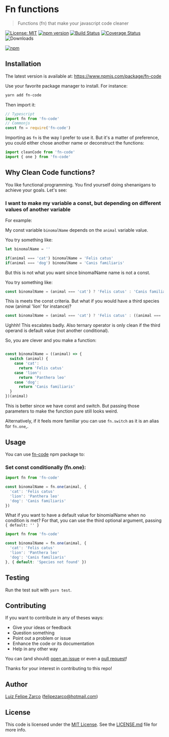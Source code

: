 #  Fn functions 

> Functions (fn) that make your javascript code cleaner

[![License: MIT](https://img.shields.io/badge/License-MIT-blue.svg)](https://opensource.org/licenses/MIT) [![npm version](https://badge.fury.io/js/fn-code.svg)](https://badge.fury.io/js/fn-code) [![Build Status](https://travis-ci.org/felipezarco/fn-code.svg?branch=master)](https://travis-ci.org/felipezarco/fn-code) [![Coverage Status](https://coveralls.io/repos/github/felipezarco/fn-code/badge.svg?branch=master)](https://coveralls.io/github/felipezarco/fn-code?branch=master) ![Downloads](https://img.shields.io/npm/dw/fn-code)

[![npm](https://nodei.co/npm/fn-code.png)](https://www.npmjs.com/package/fn-code)


## Installation

The latest version is available at: https://www.npmjs.com/package/fn-code

Use your favorite package manager to install. For instance:  

```bash
yarn add fn-code
```

Then import it:

```typescript
// Typescript
import fn from 'fn-code'
// Commonjs
const fn = require('fn-code')
```

Importing as `fn` is the way I prefer to use it. But it's a matter of preference, you could either chose another name or deconstruct the functions:

```typescript
import cleanCode from 'fn-code'
import { one } from 'fn-code'
```


## Why Clean Code functions?

You like functional programming. You find yourself doing shenanigans to achieve your goals. Let's see:

### **I want to make my variable a const, but depending on different values of another variable**

For example: 

My const variable `binomalName` depends on the `animal` variable value.

You try something like:

```typescript
let binomalName = ''

if(animal === 'cat') binomalName = 'Felis catus'
if(animal === 'dog') binomalName = 'Canis familiaris'
```

But this is not what you want since binomalName name is not a const.

You try something like: 

```typescript
const binomalName = (animal === 'cat') ? 'Felis catus' : 'Canis familiaris'
```

This is meets the const criteria. But what if you would have a third species now (animal 'lion' for instance)? 

```typescript
const binomalName = (animal === 'cat') ? 'Felis catus' : ((animal === 'lion') ? 'Panthera leo' : 'Canis familiaris')
```

Ughhh! This escalates badly. Also ternary operator is only clean if the third operand is default value (not another conditional).

So, you are clever and you make a function:

```typescript

const binomalName = ((animal) => {
  switch (animal) {
    case 'cat':
      return 'Felis catus'
    case 'lion':
      return 'Panthera leo'
    case 'dog':
      return 'Canis familiaris'
  }
})(animal)
```

This is better since we have const and switch. But passing those parameters to make the function pure still looks weird.

Alternatively, if it feels more familiar you can use `fn.switch` as it is an alias for `fn.one`,.

## Usage

You can use [fn-code](https://www.npmjs.com/package/fn-code) npm package to:

### Set const conditionally (fn.one):

````typescript
import fn from 'fn-code'

const binomalName = fn.one(animal, {
  'cat': 'Felis catus'
  'lion': 'Panthera leo'
  'dog': 'Canis familiaris'
})
````

What if you want to have a default value for binomialName when no condition is met? For that, you can use the third optional argument, passing `{ default: '' }`

````typescript
import fn from 'fn-code'

const binomalName = fn.one(animal, {
  'cat': 'Felis catus'
  'lion': 'Panthera leo'
  'dog': 'Canis familiaris'
}, { default: 'Species not found' })
````

## Testing

Run the test suit with `yarn test`.

## Contributing

If you want to contribute in any of theses ways:

- Give your ideas or feedback
- Question something
- Point out a problem or issue
- Enhance the code or its documentation
- Help in any other way

You can (and should) [open an issue](https://github.com/felipezarco/fn-code/issues/new) or even a [pull request](https://github.com/felipezarco/fn-code/compare)!

Thanks for your interest in contributing to this repo!

## Author

[Luiz Felipe Zarco](https://github.com/felipezarco) (felipezarco@hotmail.com)

## License

This code is licensed under the [MIT License](https://github.com/felipezarco/fn-code/blob/master/LICENSE). See the [LICENSE.md](https://github.com/felipezarco/fn-code/blob/master/LICENSE) file for more info.
